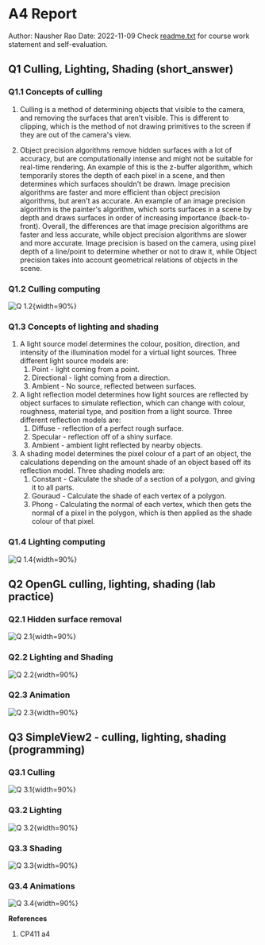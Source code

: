 # A4 Report
Author: Nausher Rao
Date: 2022-11-09
Check [readme.txt](readme.txt) for course work statement and self-evaluation.

## Q1 Culling, Lighting, Shading (short_answer)
### Q1.1 Concepts of culling
1. Culling is a method of determining objects that visible to the camera, and removing the surfaces that aren’t visible. This is different to clipping, which is the method of not drawing primitives to the screen if they are out of the camera's view.

2. Object precision algorithms remove hidden surfaces with a lot of accuracy, but are computationally intense and might not be suitable for real-time rendering. An example of this is the z-buffer algorithm, which temporarily stores the depth of each pixel in a scene, and then determines which surfaces shouldn't be drawn. Image precision algorithms are faster and more efficient than object precision algorithms, but aren't as accurate. An example of an image precision algorithm is the painter's algorithm, which sorts surfaces in a scene by depth and draws surfaces in order of increasing importance (back-to-front). Overall, the differences are that image precision algorithms are faster and less accurate, while object precision algorithms are slower and more accurate. Image precision is based on the camera, using pixel depth of a line/point to determine whether or not to draw it, while Object precision takes into account geometrical relations of objects in the scene.

### Q1.2 Culling computing
![Q 1.2](images/q1.2.jpg){width=90%}

### Q1.3 Concepts of lighting and shading
1. A light source model determines the colour, position, direction, and intensity of the illumination model for a virtual light sources. Three different light source models are:
   1. Point - light coming from a point.
   2. Directional - light coming from a direction.
   3. Ambient - No source, reflected between surfaces.
2. A light reflection model determines how light sources are reflected by object surfaces to simulate reflection, which can change with colour, roughness, material type, and position from a light source. Three different reflection models are:
   1. Diffuse - reflection of a perfect rough surface.
   2. Specular - reflection off of a shiny surface.
   3. Ambient - ambient light reflected by nearby objects.
3. A shading model determines the pixel colour of a part of an object, the calculations depending on the amount shade of an object based off its reflection model. Three shading models are:
   1. Constant - Calculate the shade of a section of a polygon, and giving it to all parts.
   2. Gouraud - Calculate the shade of each vertex of a polygon.
   3. Phong - Calculating the normal of each vertex, which then gets the normal of a pixel in the polygon, which is then applied as the shade colour of that pixel.

### Q1.4 Lighting computing
![Q 1.4](images/q1.2.jpg){width=90%}


## Q2 OpenGL culling, lighting, shading (lab practice)
### Q2.1 Hidden surface removal
![Q 2.1](images/q2.1.png){width=90%}

### Q2.2 Lighting and Shading
![Q 2.2](images/q2.2.png){width=90%}

### Q2.3 Animation
![Q 2.3](images/q2.3.png){width=90%}


## Q3 SimpleView2 - culling, lighting, shading (programming)
### Q3.1 Culling
![Q 3.1](images/q3.1.png){width=90%}

### Q3.2 Lighting
![Q 3.2](images/q3.2.png){width=90%}

### Q3.3 Shading
![Q 3.3](images/q3.3.png){width=90%}

### Q3.4 Animations
![Q 3.4](images/q3.4.png){width=90%}


**References**
1. CP411 a4
